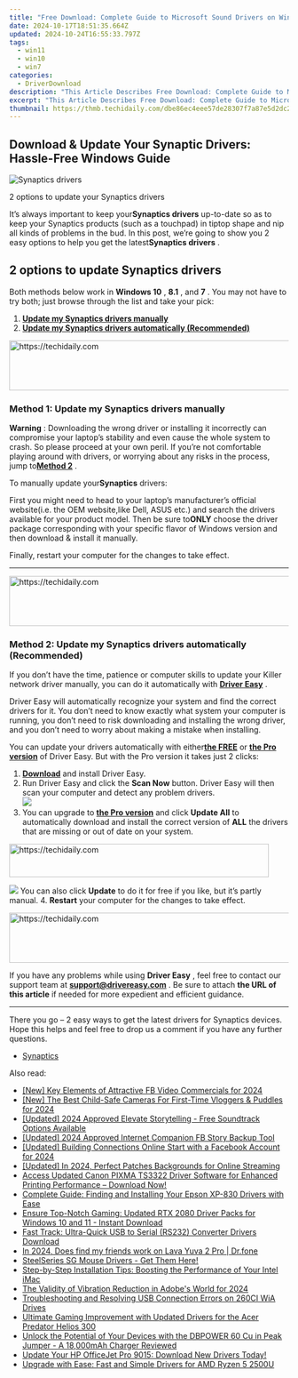 ```yaml
---
title: "Free Download: Complete Guide to Microsoft Sound Drivers on Windows"
date: 2024-10-17T18:51:35.664Z
updated: 2024-10-24T16:55:33.797Z
tags:
  - win11
  - win10
  - win7
categories:
  - DriverDownload
description: "This Article Describes Free Download: Complete Guide to Microsoft Sound Drivers on Windows"
excerpt: "This Article Describes Free Download: Complete Guide to Microsoft Sound Drivers on Windows"
thumbnail: https://thmb.techidaily.com/dbe86ec4eee57de28307f7a87e5d2dc26b222d4d704a45568094d723e05d6df4.jpg
---
```


## Download & Update Your Synaptic Drivers: Hassle-Free Windows Guide

![Synaptics drivers ](https://images.drivereasy.com/wp-content/uploads/2018/12/img_5c048f1b435b6.jpg)

 2 options to update your Synaptics drivers

 It’s always important to keep your**Synaptics drivers** up-to-date so as to keep your Synaptics products (such as a touchpad) in tiptop shape and nip all kinds of problems in the bud. In this post, we’re going to show you 2 easy options to help you get the latest**Synaptics drivers** .

## 2 options to update Synaptics drivers

 Both methods below work in **Windows 10** , **8.1** , and **7** . You may not have to try both; just browse through the list and take your pick:

1. [**Update my Synaptics drivers manually**](https://tools.techidaily.com/drivereasy/download/)
2. [**Update my Synaptics drivers automatically (Recommended)**](https://tools.techidaily.com/drivereasy/download/)

<!-- affiliate ads begin -->
<a href="https://appsumo.8odi.net/c/5597632/2075475/7443" target="_top" id="2075475">
  <img src="//a.impactradius-go.com/display-ad/7443-2075475" border="0" alt="https://techidaily.com" width="728" height="90"/>
</a>
<img height="0" width="0" src="https://appsumo.8odi.net/i/5597632/2075475/7443" style="position:absolute;visibility:hidden;" border="0" />
<!-- affiliate ads end -->

### **Method 1: Update my Synaptics drivers manually**

**Warning** : Downloading the wrong driver or installing it incorrectly can compromise your laptop’s stability and even cause the whole system to crash. So please proceed at your own peril. If you’re not comfortable playing around with drivers, or worrying about any risks in the process, jump to[**Method 2**](https://tools.techidaily.com/drivereasy/download/) .

 To manually update your**Synaptics** drivers:

 First you might need to head to your laptop’s manufacturer’s official website(i.e. the OEM website,like Dell, ASUS etc.) and search the drivers available for your product model. Then  be sure to**ONLY** choose the driver package corresponding with your specific flavor of Windows version and then download & install it manually.

 Finally, restart your computer for the changes to take effect.  

---

<!-- affiliate ads begin -->
<a href="https://appsumo.8odi.net/c/5597632/2118323/7443" target="_top" id="2118323">
  <img src="//a.impactradius-go.com/display-ad/7443-2118323" border="0" alt="https://techidaily.com" width="728" height="90"/>
</a>
<img height="0" width="0" src="https://appsumo.8odi.net/i/5597632/2118323/7443" style="position:absolute;visibility:hidden;" border="0" />
<!-- affiliate ads end -->

### **Method 2: Update my Synaptics drivers automatically (Recommended)**

 If you don’t have the time, patience or computer skills to update your Killer network  driver manually, you can do it automatically with **[Driver Easy](https://tools.techidaily.com/drivereasy/download/)**  .

 Driver Easy will automatically recognize your system and find the correct drivers for it. You don’t need to know exactly what system your computer is running, you don’t need to risk downloading and installing the wrong driver, and you don’t need to worry about making a mistake when installing.

 You can update your drivers automatically with either[**the FREE**](https://tools.techidaily.com/drivereasy/download/) or **[the Pro version](https://tools.techidaily.com/drivereasy/download/)**  of Driver Easy. But with the Pro version it takes just 2 clicks:

1. [**Download**](https://tools.techidaily.com/drivereasy/download/)  and install Driver Easy.
2. Run Driver Easy and click the **Scan Now** button. Driver Easy will then scan your computer and detect any problem drivers.  
![](https://images.drivereasy.com/wp-content/uploads/2018/07/img_5b5aefd675a7c.jpg)
3. You can upgrade to **[the Pro version](https://tools.techidaily.com/drivereasy/download/)**  and click **Update All** to automatically download and install the correct version of **ALL**  the drivers that are missing or out of date on your system.  

<!-- affiliate ads begin -->
<a href="https://bluettius.sjv.io/c/5597632/2139122/17108" target="_top" id="2139122">
  <img src="//a.impactradius-go.com/display-ad/17108-2139122" border="0" alt="https://techidaily.com" width="468" height="60"/>
</a>
<img height="0" width="0" src="https://bluettius.sjv.io/i/5597632/2139122/17108" style="position:absolute;visibility:hidden;" border="0" />
<!-- affiliate ads end -->

![](https://images.drivereasy.com/wp-content/uploads/2018/10/img_5bb5bf49744f0.jpg) You can also click **Update** to do it for free if you like, but it’s partly manual.
4. **Restart**   your computer for the changes to take effect.

<!-- affiliate ads begin -->
<a href="https://appsumo.8odi.net/c/5597632/2144271/7443" target="_top" id="2144271">
  <img src="//a.impactradius-go.com/display-ad/7443-2144271" border="0" alt="https://techidaily.com" width="600" height="90"/>
</a>
<img height="0" width="0" src="https://appsumo.8odi.net/i/5597632/2144271/7443" style="position:absolute;visibility:hidden;" border="0" />
<!-- affiliate ads end -->

 If you have any problems while using **Driver Easy** , feel free to contact our support team at **<support@drivereasy.com>** . Be sure to attach **the URL of this article** if needed for more expedient and efficient guidance.

---

 There you go – 2 easy ways to get the latest drivers for Synaptics devices. Hope this helps and feel free to drop us a comment if you have any further questions.

* [Synaptics](https://tools.techidaily.com/drivereasy/download/)

<ins class="adsbygoogle"
     style="display:block"
     data-ad-format="autorelaxed"
     data-ad-client="ca-pub-7571918770474297"
     data-ad-slot="1223367746"></ins>

<ins class="adsbygoogle"
     style="display:block"
     data-ad-client="ca-pub-7571918770474297"
     data-ad-slot="8358498916"
     data-ad-format="auto"
     data-full-width-responsive="true"></ins>

<span class="atpl-alsoreadstyle">Also read:</span>
<div><ul>
<li><a href="https://facebook-video-content.techidaily.com/new-key-elements-of-attractive-fb-video-commercials-for-2024/"><u>[New] Key Elements of Attractive FB Video Commercials for 2024</u></a></li>
<li><a href="https://fox-friendly.techidaily.com/new-the-best-child-safe-cameras-for-first-time-vloggers-and-puddles-for-2024/"><u>[New] The Best Child-Safe Cameras For First-Time Vloggers & Puddles for 2024</u></a></li>
<li><a href="https://facebook-record-videos.techidaily.com/updated-2024-approved-elevate-storytelling-free-soundtrack-options-available/"><u>[Updated] 2024 Approved Elevate Storytelling - Free Soundtrack Options Available</u></a></li>
<li><a href="https://facebook-video-recording.techidaily.com/updated-2024-approved-internet-companion-fb-story-backup-tool/"><u>[Updated] 2024 Approved Internet Companion FB Story Backup Tool</u></a></li>
<li><a href="https://facebook-clips.techidaily.com/updated-building-connections-online-start-with-a-facebook-account-for-2024/"><u>[Updated] Building Connections Online Start with a Facebook Account for 2024</u></a></li>
<li><a href="https://fox-http.techidaily.com/updated-in-2024-perfect-patches-backgrounds-for-online-streaming/"><u>[Updated] In 2024, Perfect Patches Backgrounds for Online Streaming</u></a></li>
<li><a href="https://driver-download.techidaily.com/1722962972873-access-updated-canon-pixma-ts3322-driver-software-for-enhanced-printing-performance-download-now/"><u>Access Updated Canon PIXMA TS3322 Driver Software for Enhanced Printing Performance – Download Now!</u></a></li>
<li><a href="https://driver-download.techidaily.com/complete-guide-finding-and-installing-your-epson-xp-830-drivers-with-ease/"><u>Complete Guide: Finding and Installing Your Epson XP-830 Drivers with Ease</u></a></li>
<li><a href="https://driver-download.techidaily.com/ensure-top-notch-gaming-updated-rtx-2080-driver-packs-for-windows-10-and-11-instant-download/"><u>Ensure Top-Notch Gaming: Updated RTX 2080 Driver Packs for Windows 10 and 11 - Instant Download</u></a></li>
<li><a href="https://driver-download.techidaily.com/fast-track-ultra-quick-usb-to-serial-rs232-converter-drivers-download/"><u>Fast Track: Ultra-Quick USB to Serial (RS232) Converter Drivers Download</u></a></li>
<li><a href="https://location-social.techidaily.com/in-2024-does-find-my-friends-work-on-lava-yuva-2-pro-drfone-by-drfone-virtual-android/"><u>In 2024, Does find my friends work on Lava Yuva 2 Pro | Dr.fone</u></a></li>
<li><a href="https://driver-download.techidaily.com/1722978080366-steelseries-sg-mouse-drivers-get-them-here/"><u>SteelSeries SG Mouse Drivers - Get Them Here!</u></a></li>
<li><a href="https://buynow-reviews.techidaily.com/step-by-step-installation-tips-boosting-the-performance-of-your-intel-imac/"><u>Step-by-Step Installation Tips: Boosting the Performance of Your Intel iMac</u></a></li>
<li><a href="https://some-guidance.techidaily.com/the-validity-of-vibration-reduction-in-adobes-world-for-2024/"><u>The Validity of Vibration Reduction in Adobe's World for 2024</u></a></li>
<li><a href="https://driver-download.techidaily.com/troubleshooting-and-resolving-usb-connection-errors-on-260ci-wia-drives/"><u>Troubleshooting and Resolving USB Connection Errors on 260CI WiA Drives</u></a></li>
<li><a href="https://driver-download.techidaily.com/ultimate-gaming-improvement-with-updated-drivers-for-the-acer-predator-helios-300/"><u>Ultimate Gaming Improvement with Updated Drivers for the Acer Predator Helios 300</u></a></li>
<li><a href="https://buynow-reviews.techidaily.com/unlock-the-potential-of-your-devices-with-the-dbpower-60-cu-in-peak-jumper-a-18000mah-charger-reviewed/"><u>Unlock the Potential of Your Devices with the DBPOWER 60 Cu in Peak Jumper - A 18,000mAh Charger Reviewed</u></a></li>
<li><a href="https://driver-download.techidaily.com/update-your-hp-officejet-pro-9015-download-new-drivers-today/"><u>Update Your HP OfficeJet Pro 9015: Download New Drivers Today!</u></a></li>
<li><a href="https://driver-download.techidaily.com/upgrade-with-ease-fast-and-simple-drivers-for-amd-ryzen-5-2500u/"><u>Upgrade with Ease: Fast and Simple Drivers for AMD Ryzen 5 2500U</u></a></li>
</ul></div>

